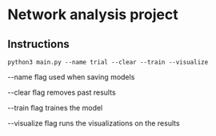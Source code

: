 # Network analysis project

## Instructions
```
python3 main.py --name trial --clear --train --visualize
```
--name flag used when saving models

--clear flag removes past results

--train flag traines the model

--visualize flag runs the visualizations on the results